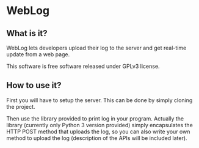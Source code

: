 # WebLog

## What is it?

WebLog lets developers upload their log to the server
 and get real-time update from a web page.

This software is free software released under GPLv3
 license.

## How to use it?

First you will have to setup the server. This can be done
 by simply cloning the project.

Then use the library provided to print log in your program.
 Actually the library (currently only Python 3 version
 provided) simply encapsulates the HTTP POST method that
 uploads the log, so you can also write your own method to
 upload the log (description of the APIs will be included
 later).

